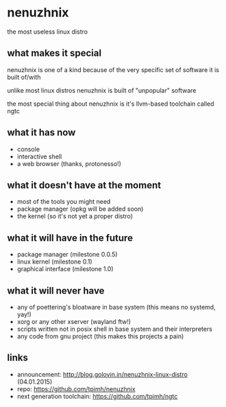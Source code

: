 nenuzhnix
=========

the most useless linux distro

what makes it special
---------------------

 nenuzhnix is one of a kind because of the very specific set of software it is built of/with

 unlike most linux distros nenuzhnix is built of "unpopular" software

 the most special thing about nenuzhnix is it's llvm-based toolchain called ngtc

what it has now
---------------

 - console
 - interactive shell
 - a web browser (thanks, protonesso!)

what it doesn't have at the moment
----------------------------------

 - most of the tools you might need
 - package manager (opkg will be added soon)
 - the kernel (so it's not yet a proper distro)

what it will have in the future
-------------------------------

 - package manager (milestone 0.0.5)
 - linux kernel (milestone 0.1)
 - graphical interface (milestone 1.0) 

what it will never have
-----------------------

 - any of poettering's bloatware in base system (this means no systemd, yay!)
 - xorg or any other xserver (wayland ftw!)
 - scripts written not in posix shell in base system and their interpreters
 - any code from gnu project (this makes this projects a pain)

links
-----

 - announcement: http://blog.golovin.in/nenuzhnix-linux-distro (04.01.2015)
 - repo: https://github.com/tpimh/nenuzhnix
 - next generation toolchain: https://github.com/tpimh/ngtc
